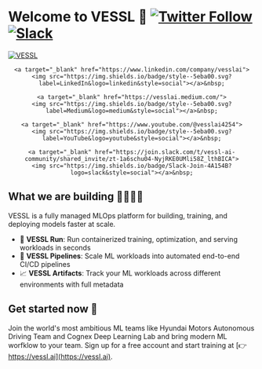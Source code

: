 # Welcome to VESSL 👋 [![Twitter Follow](https://img.shields.io/twitter/follow/vesslai?style=social)](https://twitter.com/vesslai) [![Slack](https://img.shields.io/badge/Slack-Join-4A154B?style=social)](http://bit.ly/3HEIV9C)

[![VESSL](https://user-images.githubusercontent.com/97027715/216870263-338b99ba-e4e2-40a9-a97d-791ac8185169.png)](https://vessl.ai/?utm_medium=sns&utm_source=github)

<div align="center">

    <a target="_blank" href="https://www.linkedin.com/company/vesslai">
    <img src="https://img.shields.io/badge/style--5eba00.svg?label=LinkedIn&logo=linkedin&style=social"></a>&nbsp;
    
    <a target="_blank" href="https://vesslai.medium.com/">
    <img src="https://img.shields.io/badge/style--5eba00.svg?label=Medium&logo=medium&style=social"></a>&nbsp;
    
    <a target="_blank" href="https://www.youtube.com/@vesslai4254">
    <img src="https://img.shields.io/badge/style--5eba00.svg?label=YouTube&logo=youtube&style=social"></a>&nbsp;
    
    <a target="_blank" href="https://join.slack.com/t/vessl-ai-community/shared_invite/zt-1a6schu04-NyjRKE0UMli58Z_lthBICA">
    <img src="https://img.shields.io/badge/Slack-Join-4A154B?logo=slack&style=social"></a>&nbsp;

</div>

## What we are building 👷‍♂️👷‍♀️

VESSL is a fully managed MLOps platform for building, training, and deploying models faster at scale. 

- 👟 **VESSL Run**: Run containerized training, optimization, and serving workloads in seconds
- 🔀 **VESSL Pipelines**: Scale ML workloads into automated end-to-end CI/CD pipelines
- 📈 **VESSL Artifacts**: Track your ML workloads across different environments with full metadata

## Get started now 💫

Join the world's most ambitious ML teams like Hyundai Motors Autonomous Driving Team and Cognex Deep Learning Lab and bring modern ML worfklow to your team. Sign up for a free account and start training at [👉 https://vessl.ai](https://vessl.ai).
